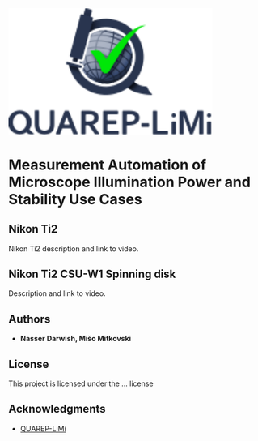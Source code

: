 <img src="/Images/QUAREP_logo_stacked.svg" alt="QUAREP-LiMi Logo" width=80%>

# Measurement Automation of Microscope Illumination Power and Stability Use Cases


## Nikon Ti2
Nikon Ti2 description and link to video.

## Nikon Ti2 CSU-W1 Spinning disk
Description and link to video.

## Authors

* **Nasser Darwish, Mišo Mitkovski** 

## License

This project is licensed under the ... license

## Acknowledgments

* <a href="https://quarep.org/">QUAREP-LiMi</a>

